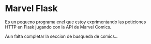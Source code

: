 # Marvel Flask
Es un pequeno programa enel que estoy exprimentando las peticiones HTTP
en Flask jugando con la API de Marvel Comics.

Aun falta completar la seccion de busqueda de comics...